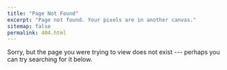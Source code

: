 ```yaml
---
title: "Page Not Found"
excerpt: "Page not found. Your pixels are in another canvas."
sitemap: false
permalink: 404.html
---
```


Sorry, but the page you were trying to view does not exist --- perhaps you can try searching for it below.
